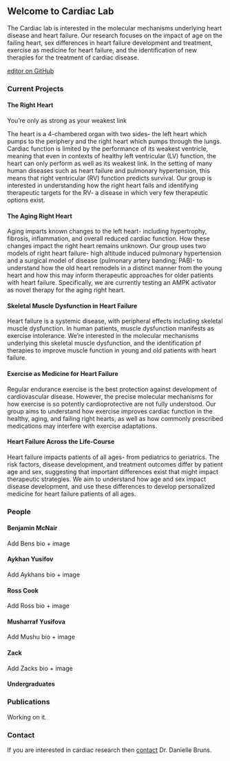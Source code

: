 ## Welcome to Cardiac Lab

The Cardiac lab is interested in the molecular mechanisms underlying heart disease and heart failure. Our research focuses on the impact of age on the failing heart, sex differences in heart failure development and treatment, exercise as medicine for heart failure, and the identification of new therapies for the treatment of cardiac disease. 

[editor on GitHub](https://github.com/AykhanYusifov/Cardiac-Lab/edit/master/README.md) 

### Current Projects

#### The Right Heart

You’re only as strong as your weakest link

The heart is a 4-chambered organ with two sides- the left heart which pumps to the periphery and the right heart which pumps through the lungs.  Cardiac function is limited by the performance of its weakest ventricle, meaning that even in contexts of healthy left ventricular (LV) function, the heart can only perform as well as its weakest link.  In the setting of many human diseases such as heart failure and pulmonary hypertension, this means that right ventricular (RV) function predicts survival.  Our group is interested in understanding how the right heart fails and identifying therapeutic targets for the RV- a disease in which very few therapeutic options exist.

#### The Aging Right Heart

Aging imparts known changes to the left heart- including hypertrophy, fibrosis, inflammation, and overall reduced cardiac function.  How these changes impact the right heart remains unknown.  Our group uses two models of right heart failure- high altitude induced pulmonary hypertension and a surgical model of disease (pulmonary artery banding; PAB)- to understand how the old heart remodels in a distinct manner from the young heart and how this may inform therapeutic approaches for older patients with heart failure.  Specifically, we are currently testing an AMPK activator as novel therapy for the aging right heart.

#### Skeletal Muscle Dysfunction in Heart Failure

Heart failure is a systemic disease, with peripheral effects including skeletal muscle dysfunction.  In human patients, muscle dysfunction manifests as exercise intolerance.  We’re interested in the molecular mechanisms underlying this skeletal muscle dysfunction, and the identification pf therapies to improve muscle function in young and old patients with heart failure.

#### Exercise as Medicine for Heart Failure

Regular endurance exercise is the best protection against development of cardiovascular disease.  However, the precise molecular mechanisms for how exercise is so potently cardioprotective are not fully understood.  Our group aims to understand how exercise improves cardiac function in the healthy, aging, and failing right hearts, as well as how commonly prescribed medications may interfere with exercise adaptations.

#### Heart Failure Across the Life-Course

Heart failure impacts patients of all ages- from pediatrics to geriatrics.  The risk factors, disease development, and treatment outcomes differ by patient age and sex, suggesting that important differences exist that might impact therapeutic strategies.  We aim to understand how age and sex impact disease development, and use these differences to develop personalized medicine for heart failure patients of all ages.

### People

#### Benjamin McNair

Add Bens bio + image

#### Aykhan Yusifov

Add Aykhans bio + image

#### Ross Cook

Add Ross bio + image

#### Musharraf Yusifova

Add Mushu bio + image

#### Zack

Add Zacks bio + image

#### Undergraduates

### Publications

Working on it.

### Contact

If you are interested in cardiac research then [contact](dbruns1@uwyo.edu) Dr. Danielle Bruns.
